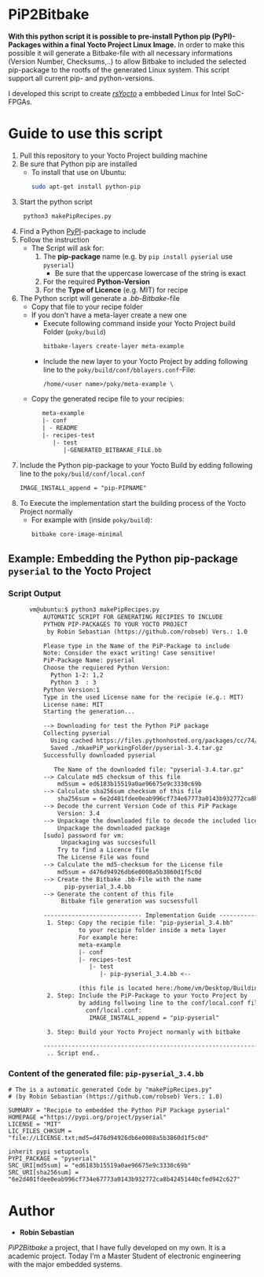 # PiP2Bitbake
**With this python script it is possible to pre-install Python pip (PyPI)- Packages within a final Yocto Project Linux Image.** 
In order to make this possible it will generate a Bitbake-file with all necessary informations (Version Number, Checksums,..)
to allow Bitbake to included the selected pip-package to the rootfs of the generated Linux system. 
This script support all current pip- and python-versions.

I developed this script to create [*rsYocto*](https://github.com/robseb/rsyocto) a embbeded Linux for Intel SoC-FPGAs. 

# Guide to use this script
1.  Pull this repository to your Yocto Project building machine
2.  Be sure that Python pip are installed 
    * To install that use on Ubuntu:
         ```bash
         sudo apt-get install python-pip
        ````
3. Start the python script
    ```bash
     python3 makePipRecipes.py
    ````
4. Find a Python [PyPI](https://pypi.org/)-package to include
5. Follow the instruction
    * The Script will ask for:
        1. The **pip-package** name (e.g. by `pip install pyserial` use `pyserial`)
            * Be sure that the uppercase lowercase of the string is exact
        2. For the required **Python-Version**
        3. For the **Type of Licence** (e.g. MIT) for recipe
7. The Python script will generate a *.bb-Bitbake*-file
    * Copy that file to your recipe folder
    * If you don't have a meta-layer create a new one
        * Execute following command inside your Yocto Project build Folder (`poky/build`)
            ```bash 
            bitbake-layers create-layer meta-example
            ````
        * Include the new layer to your Yocto Project by adding following line to the `poky/build/conf/bblayers.conf`-File:
            ````txt 
            /home/<user name>/poky/meta-example \
            ````
     * Copy the generated recipe file to your recipies:
       ```txt 
          meta-example
          |- conf
          | - README
          |- recipes-test
             |- test
                |-GENERATED_BITBAKAE_FILE.bb
       ```
8. Include the Python pip-package to your Yocto Build by edding following line to the `poky/build/conf/local.conf`
    ```txt 
    IMAGE_INSTALL_append = "pip-PIPNAME"
    ````
9. To Execute the implementation start the building process of the Yocto Project normally
   * For example with (inside `poky/build`): 
      ```bash 
      bitbake core-image-minimal
      ````
      
## Example: Embedding the Python pip-package `pyserial` to the Yocto Project

### Script Output
````txt  
      vm@ubuntu:$ python3 makePipRecipes.py 
          AUTOMATIC SCRIPT FOR GENERATING RECIPIES TO INCLUDE
          PYTHON PIP-PACKAGES TO YOUR YOCTO PROJECT 
           by Robin Sebastian (https://github.com/robseb) Vers.: 1.0

          Please type in the Name of the PiP-Package to include
          Note: Consider the exact writing! Case sensitive!
          PiP-Package Name: pyserial
          Choose the requiered Python Version:
            Python 1-2: 1,2 
            Python 3  : 3   
          Python Version:1
          Type in the used License name for the recipie (e.g.: MIT)
          License name: MIT
          Starting the generation...

          --> Downloading for test the Python PiP package
          Collecting pyserial
            Using cached https://files.pythonhosted.org/packages/cc/74/11b04703ec416717b247d789103277269d567db575d2fd88f25d9767fe3d/pyserial-3.4.tar.gz
            Saved ./mkaePiP_workingFolder/pyserial-3.4.tar.gz
          Successfully downloaded pyserial

             The Name of the downloaded file: "pyserial-3.4.tar.gz"
          --> Calculate md5 checksum of this file
              md5sum = ed6183b15519a0ae96675e9c3330c69b
          --> Calculate sha256sum checksum of this file
              sha256sum = 6e2d401fdee0eab996cf734e67773a0143b932772ca8b42451440cfed942c627
          --> Decode the current Version Code of this PiP Package
              Version: 3.4
          --> Unpackage the downloaded file to decode the included licence file
              Unpackage the downloaded package
          [sudo] password for vm: 
               Unpackaging was succsesfull
              Try to find a Licence file
              The License File was found
          --> Calculate the md5-checksum for the License file
              md5sum = d476d94926db6e0008a5b3860d1f5c0d
          --> Create the Bitbake .bb-File with the name
                pip-pyserial_3.4.bb
          --> Generate the content of this file
               Bitbake file generation was sucsessfull

          ---------------------------- Implementation Guide ----------------------------
           1. Step: Copy the recipie file: "pip-pyserial_3.4.bb"
                    to your recipie folder inside a meta layer
                    For example here:
                    meta-example
                    |- conf
                    |- recipes-test
                       |- test
                          |- pip-pyserial_3.4.bb <--

                    (this file is located here:/home/vm/Desktop/BuildingScripts )
           2. Step: Include the PiP-Package to your Yocto Project by
                    by adding follwoing line to the conf/local.conf file:
                      conf/local.conf:
                       IMAGE_INSTALL_append = "pip-pyserial"

           3. Step: Build your Yocto Project normanly with bitbake

          ----------------------------------------------------------------------------
           .. Script end..
````

### Content of the generated file: `pip-pyserial_3.4.bb`
````bitbake  
# The is a automatic generated Code by "makePipRecipes.py"
# (by Robin Sebastian (https://github.com/robseb) Vers.: 1.0) 

SUMMARY = "Recipie to embedded the Python PiP Package pyserial"
HOMEPAGE ="https://pypi.org/project/pyserial"
LICENSE = "MIT"
LIC_FILES_CHKSUM = "file://LICENSE.txt;md5=d476d94926db6e0008a5b3860d1f5c0d"

inherit pypi setuptools
PYPI_PACKAGE = "pyserial"
SRC_URI[md5sum] = "ed6183b15519a0ae96675e9c3330c69b"
SRC_URI[sha256sum] = "6e2d401fdee0eab996cf734e67773a0143b932772ca8b42451440cfed942c627"

````


# Author
* **Robin Sebastian**

*PiP2Bitbake* a project, that I have fully developed on my own. It is a academic project.
Today I'm a Master Student of electronic engineering with the major embedded systems. 
